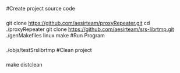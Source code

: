 #Create project source code
###
git clone https://github.com/aesirteam/proxyRepeater.git
cd ./proxyRepeater
git clone https://github.com/aesirteam/srs-librtmp.git
./genMakefiles linux
make
#Run Program
###
./objs/testSrslibrtmp
#Clean project
###
make distclean
